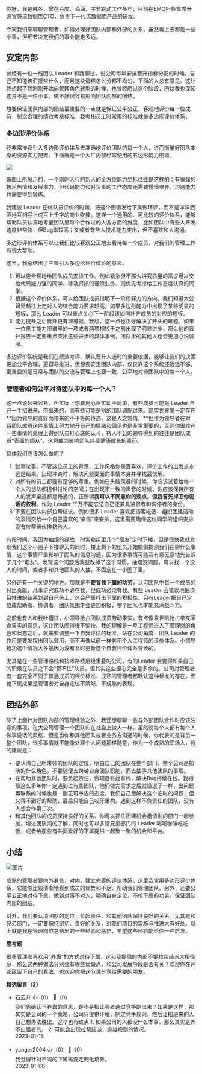你好，我是韩冬，曾在百度、滴滴、字节跳动工作多年，目前在EMQ担任首席开源官兼流数据库CTO，负责下一代流数据库产品的研发。

今天我们来聊聊管理者，如何处理好团队内部和外部的关系，虽然看上去都是一些小事，但细节决定我们的事业能走多远。

## 安定内部

曾经有一位一线团队 Leader 和我聊过，说公司每年安排晋升指标分配的时候，自己不知道该汇报些什么，而且这块蛋糕怎么分都不均匀，下面的人总有意见。这让我想起了我刚刚开始向管理角色转型的时候，也曾经历过这个阶段，所以我也深知这并不是一件小事，做不好很容易影响团队内部的团结。

想要保证团队内部的团结最重要的一点就是保证公平公正，客观地评价每一位成员，制定合理的绩效考核标准，我考核员工时常用的标准就是多边形评价体系。

### 多边形评价体系

我非常推荐引入多边形评价体系去准确地评价团队的每一个人，进而衡量好团队本身的资源实力配置。下面就是一个大厂内部经常使用的五边形能力图谱。

![](https://static001.geekbang.org/resource/image/ae/37/ae597d8ba8bfdaf9970b29b1b4efa137.jpg?wh=906x606)

像图上所展示的，一个刚刚入行的新人的全方位能力坐标往往是这样的：有很强的技术热情和发展潜力，但代码能力和对负责的工作态度还需要慢慢培养，沟通能力也需要得到锻炼。

我建议 Leader 在做队员评价的时候，把这个图谱发给下属做环评，而不是洋洋洒洒地互相写上成百上千字的商业吹捧。这样一个通用的、可比较的评价体系，能够帮助队员认真地考量团队里每个合作过的人各方面的维度，比如团队中有些人开发速度非常快，但Bug率较高；又或者有些人技术能力突出，但不喜欢和人沟通。

多边形评价体系可以让我们比较客观公正地去看待每一个成员，对我们的管理工作有很大帮助。

这里，我总结出了三条引入多边形评价体系的意义。

1. 可以更合理地给团队成员安排工作。例如紧急但不那么讲究质量的需求可以交给代码能力强的同学，涉及资损的谨慎业务，则优先考虑给工作态度认真的同学。
2. 根据这个评价体系，可以给团队成员指明下一阶段努力的方向。我们知道大公司里越往上走对人的综合能力要求越高，如果多边形能力中出现了某些明显的短板，那么 Leader 可以重点关心下一阶段该如何补齐成员的对应的短板。
3. 能力提升之后晋升更有理有据。我想，这一点也正好解决了开头的难题。如果一位员工能力图谱里的一项或者两项相较于之前出现了明显进步，那么他的晋升报告一定要重点突出这些进步的具体事例，团队里的其他人也会更加心悦诚服。

多边评价系统是我们在绩效考评、确认晋升人选时的重要依据，能够让我们的决策更加公平合理，更容易推进。但想要安定团队内部，仅仅靠这个系统还远远不够，更重要的是日常与团队的交流与管理上也要一致，公平地对待团队中的每一个人。

### 管理者如何公平对待团队中的每一个人？

这一点说起来容易，但实际上想要用心落实却不简单，有些成员可能是 Leader 自己一手招进来、带出来的，而有些可能是别的团队调配过来。现实世界里一定存在**因为领导的喜好而带来的不平等的待遇，这是人之常情，**但作为领导者在对待团队成员这件事情上努力抛开自己的情绪和偏⻅也是非常重要的，否则你很难在一些事情的处理上得到队员打心底的认可，待人不公的领导得到的往往是团队成员“表面的顺从”，这将成为影响团队持续健康成⻓的毒药。

具体我们应该怎么做呢？

1. 就事论事。不管这位员工的背景、工作风格你是否喜欢，评价工作的出发点永远是结果。出现冲突时，解决问题要面向事情本身并寻找最优解。
2. 对所有的员工都要有足够的尊重。例如在头脑风暴的时候，你应该试着给每一个人的想法都提供讨论的空间；在出现不一致的声音的时候，你应该保持所有人的发声渠道都是畅通的，正所谓**我可以不同意你的观点，但我誓死捍卫你说话的权利**。作为 Leader 千万不能忘记自己还兼具监督者和调停者的身份。
3. 不要在团队内部拉帮结派。例如很多 Leader 喜欢把请客吃饭、组织团建活动的事情交给一个自己喜欢的“亲信”来安排，这里需要确保这位同学的组织安排没有拉帮结伙排挤他人。

有段时间，我因为抽烟的缘故，时常和组里几个“烟友”定时下楼，但是很快我就发现我们这个小圈子下楼聊天的同时，楼上剩下的组员开始偷偷揣测我们在聊什么事情，这个事情严重影响了团队的信息沟通，因为很多事情可能我有意无意地先告诉了几个“烟友”。发现这个问题后我就改掉了这个习惯，抽烟没问题，可以找一个没人的时间，或者多和其他团队的人抽，不固定在一小圈子里。

另外还有一个关键的地方，那就是**不要冒领下属的功劳**，认可团队中每一个成员的付出贡献，凡事讲究成功不必在我，但成功必须有我。有些 Leader 会错误地把项目推进的结果划到自己头上，这会严重打击下属的积极性。只有Leader把自己定位成帮助者、协调者，团队氛围才会更加积极，整个团队也才能充满战斗力。

之前也有人和我吐槽过，小领导抢占团队成员劳动果实，有点像袁世凯抢占辛亥革命果实的意思，这让团队闹得很不愉快。我的理解是一旦工程师进入了管理岗的角色和状态之后，就需要调整一下自我评估的标准。站在公司角度，团队 Leader 的作用是要发挥出团队效用，而不再像以前一样套用个人工程师的评价体系。小领导抢功这个情况大多是因为没有及时更新这个自我评价体系导致的。

尤其是在一些管理路线和技术路线层级重叠的公司，有的Leader 会觉得如果自己的职级在队员之下会“管不住”队员，但其实这些担心完全是多余的。公司对管理者有一套完全不同于普通成员的评价标准，成熟的管理者都默认这种标准的存在，而抢下属成果是管理者对自身定位不清晰，不成熟的表现。

## 团结外部

除了上面针对团队内部的管理经验之外，我还想聊聊一些与外部团队合作时应该注意的事项。在大公司管理一个团队和在社会上做人一样，虽然说每个人都有每个人做事说话的风格，但是当你和其他团队或者业务方沟通的时候，你代表的是背后一整个团队，很多事情就不能像处理个人问题那样随意，作为一个成熟的职场人，我的建议是：

- 要认清自己所带领的团队的定位，明白自己的团队在整个部⻔、整个公司是扮演的什么⻆色。不要随便去跨越自身团队职能，而去插手其他团队的事项。
- 在帮助其他团队时，要负起责任，做项目有始有终，解决Bug持续在线。我相信这么多年你一定遇到过有些团队，他们做完需求之后就隐退了一样，出问题再联系的时候也是一副无可奉告的态度，我们自己想解决这个临时的问题，但又得不到好的帮助，最后只能自己咬牙重构。遇到这样不负责任的团队，没有人想合作第二次。
- 和其他团队的成员保持良好的关系。你可以抓住团建机会邀请别的部门一起参加，增进团队间的了解，同时也可以多请兄弟部门的 Leader 喝喝咖啡吃吃饭，或者给那些有共同爱好的下属提供一起聚一聚的机会和平台。

## 小结

![图片](https://static001.geekbang.org/resource/image/22/46/2267e36e2e022e65c890672681ee3746.jpg?wh=1920x1156)

成熟的管理者要内外兼修，对内，建立完善的评价体系，这里我常用多边形评价体系，它能够比较清晰地看到成员的优势和不足，帮助我们管理团队。另外，还要公平公正地对待下属，做到对事不对人，明确自身定位，不抢下属的功劳，保证团队内部的团结。

对外，我们要认清团队的定位，负起责任，和其他团队保持良好的关系。尤其是和兄弟部门，一定要保持密切、良好的关系，对我们项目的实施与推进大有好处。以上就是我在管理岗位总结出的一些经验和感悟，希望这些经验能给你一些启发。

**思考题**

很多管理者喜欢用“养蛊”的方式对待下属，这和我提倡的内部不要拉帮结派大相径庭，那么这两种做法分别会有哪些优缺点，和公司发展阶段是否有关？欢迎你在评论区留下自己的看法，也欢迎你把这节课分享给需要的朋友。
<div><strong>精选留言（2）</strong></div><ul>
<li><span>石云升</span> 👍（0） 💬（0）<div>我们先确认下养蛊的意思，是不是指让强者通过竞争跑出来？如果是这样，那其实是公司的一个策略，公司只提供环境，制定竞争规则，然后让招进来的人自己想办法胜出。这个也有缺点
1. 如果公司的人都没什么本事，那么其实是养不出强者的。
2. 可能会出现拉帮结派，逾越规则的情况。</div>2023-01-15</li><br/><li><span>yanger2004</span> 👍（0） 💬（0）<div>我觉得针对不同的下属需要定制化培养。</div>2023-01-06</li><br/>
</ul>